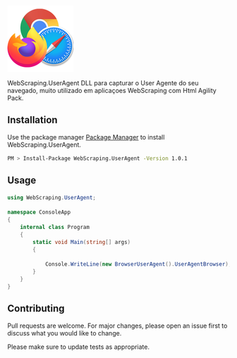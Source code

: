 ![Logo](https://raw.githubusercontent.com/7porquinhos/WebScraping.UserAgent/main/WebScraping/WebScraping.UserAgent/UserAgentLogo.png)

WebScraping.UserAgent DLL para capturar o User Agente do seu navegado, muito utilizado em aplicaçoes WebScraping com Html Agility Pack.

## Installation

Use the package manager [Package Manager](https://www.nuget.org/packages/WebScraping.UserAgent) to install WebScraping.UserAgent.

```bash
PM > Install-Package WebScraping.UserAgent -Version 1.0.1
```

## Usage

```csharp
using WebScraping.UserAgent;

namespace ConsoleApp
{
    internal class Program
    {
        static void Main(string[] args)
        {

            Console.WriteLine(new BrowserUserAgent().UserAgentBrowser);
        }
    }
}

```

## Contributing
Pull requests are welcome. For major changes, please open an issue first to discuss what you would like to change.

Please make sure to update tests as appropriate.